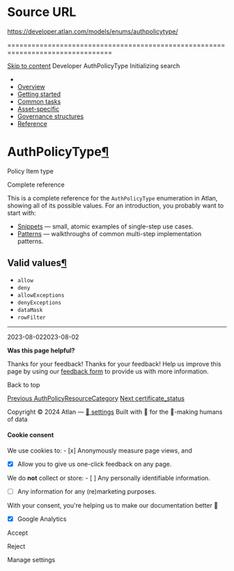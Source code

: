 # Source URL
https://developer.atlan.com/models/enums/authpolicytype/

================================================================================

<!--
canonical: https://developer.atlan.com/models/enums/authpolicytype/
meta-content-security-policy: object-src 'none'; base-uri 'self'; manifest-src 'self'; media-src 'self';
meta-description: Dear Developers
meta-generator: mkdocs-1.6.1, mkdocs-material-9.6.14
meta-og-description: Dear Developers
meta-og-image: https://developer.atlan.com/assets/images/social/models/enums/authpolicytype.png
meta-og-image-height: 630
meta-og-image-type: image/png
meta-og-image-width: 1200
meta-og-title: AuthPolicyType - Developer
meta-og-type: website
meta-og-url: https://developer.atlan.com/models/enums/authpolicytype/
meta-twitter:card: summary_large_image
meta-twitter:description: Dear Developers
meta-twitter:image: https://developer.atlan.com/assets/images/social/models/enums/authpolicytype.png
meta-twitter:title: AuthPolicyType - Developer
meta-viewport: width=device-width,initial-scale=1
title: AuthPolicyType - Developer
-->

[Skip to content](#authpolicytype) Developer AuthPolicyType Initializing search 

* 
* [Overview](../../..)
* [Getting started](../../../getting-started/)
* [Common tasks](../../../snippets/)
* [Asset\-specific](../../../patterns/)
* [Governance structures](../../../governance/)
* [Reference](../../../reference/)

AuthPolicyType[¶](#authpolicytype "Permanent link")
===================================================

Policy Item type

Complete reference

This is a complete reference for the `AuthPolicyType` enumeration in Atlan, showing all of its possible values. For an introduction, you probably want to start with:

* [Snippets](../../../snippets/) — small, atomic examples of single\-step use cases.
* [Patterns](../../../patterns/) — walkthroughs of common multi\-step implementation patterns.

Valid values[¶](#valid-values "Permanent link")
-----------------------------------------------

* `allow`
* `deny`
* `allowExceptions`
* `denyExceptions`
* `dataMask`
* `rowFilter`

---

2023\-08\-022023\-08\-02

**Was this page helpful?**

Thanks for your feedback! Thanks for your feedback! Help us improve this page by using our [feedback form](https://docs.google.com/forms/d/e/1FAIpQLScfoq7vqEn8S4QvN0ehPp0MRy6WYK5x-okJDqD69lHgoPPWtg/viewform?usp=pp_url&entry.1800719315=/models/enums/authpolicytype/) to provide us with more information. 

Back to top

[Previous AuthPolicyResourceCategory](../authpolicyresourcecategory/) [Next certificate\_status](../certificate_status/) 

Copyright © 2024 Atlan — [🍪 settings](#__consent) 
Built with 💙 for the 🤖\-making humans of data 

#### Cookie consent

We use cookies to: - [x] Anonymously measure page views, and
- [x] Allow you to give us one\-click feedback on any page.

 We do **not** collect or store: - [ ] Any personally identifiable information.
- [ ] Any information for any (re)marketing purposes.

 With your consent, you're helping us to make our documentation better 💙

- [x] Google Analytics

Accept

Reject

Manage settings

